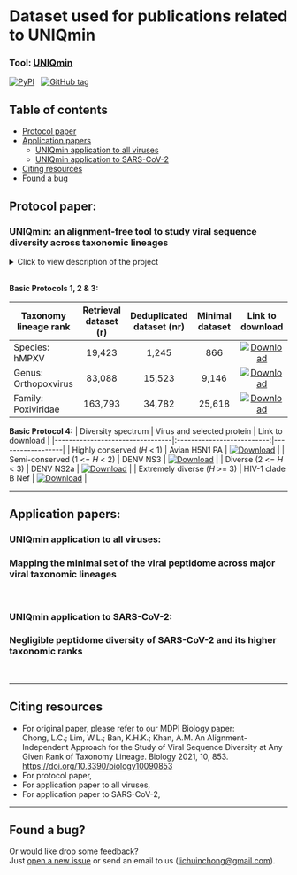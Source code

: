 # Dataset used for publications related to UNIQmin

### **Tool:** [UNIQmin](https://github.com/ChongLC/MinimalSetofViralPeptidome-UNIQmin) <br>
[![PyPI](https://img.shields.io/pypi/v/uniqmin?logo=pypi)](https://pypi.org/project/uniqmin/)  &nbsp; [![GitHub tag](https://img.shields.io/github/tag/ChongLC/MinimalSetofViralPeptidome-UNIQmin)](https://github.com/ChongLC/MinimalSetofViralPeptidome-UNIQmin/releases/?include_prereleases&sort=semver "View GitHub releases") <br>

## Table of contents
- [Protocol paper](#protocol-paper)
- [Application papers](#application-papers)
  * [UNIQmin application to all viruses](#mapping-the-minimal-set-of-the-viral-peptidome-across-major-viral-taxonomic-lineages)
  * [UNIQmin application to SARS-CoV-2](#negligible-peptidome-diversity-of-sars-cov-2-and-its-higher-taxonomic-ranks)
- [Citing resources](#citing-resources)
- [Found a bug](#found-a-bug)

## Protocol paper: 
### UNIQmin: an alignment-free tool to study viral sequence diversity across taxonomic lineages
<!-- 
example: [![DOI - 10.3390/biology10090853](https://img.shields.io/badge/DOI-10.3390%2Fbiology10090853-2ea44f)](https://doi.org/10.3390/biology10090853)
-->
<details>
<summary>Click to view description of the project</summary> 
<br> 

> Sequence changes in viral genomes generate protein sequence diversity that enable viruses to evade the host immune system, hindering the development of effective preventive and therapeutic interventions. Massive proliferation of sequence data provides unprecedented opportunities to study viral adaptation and evolution. Alignment-free approach removes various restrictions, otherwise posed by an alignment-dependent approach for the study of sequence diversity. The publicly available tool, UNIQmin offers an alignment-free approach for the study of viral sequence diversity at any given rank of taxonomy lineage and is big data ready. The tool performs an exhaustive search to determine the minimal set of sequences required to capture the peptidome diversity within a given dataset. This compression is possible through the removal of identical sequences and unique sequences that do not contribute effectively to the peptidome diversity pool. Herein, we describe a detailed four-part protocol (BP1-4) utilizing UNIQmin to generate the minimal set for the purpose of viral diversity analyses at any rank of the taxonomy lineage, using Monkeypox virus (hMPXV) as a case study. These protocols enable systematic diversity studies across the taxonomic lineage, which are much needed for our future preparedness of a viral epidemic, in particular when data is in abundance and freely available.

</details>
<br>

**Basic Protocols 1, 2 & 3:**

| Taxonomy lineage rank       | Retrieval dataset (r) | Deduplicated dataset (nr) | Minimal dataset | Link to download                          |
|-----------------------------|:---------------------:|:-------------------------:|:---------------:|:--------------------------------:|
| Species: hMPXV              | 19,423                | 1,245                     | 866             | [![Download](https://img.shields.io/badge/DL-Species-informational?style=flat&logo=docusign&color=0A66C2&link=https://github.com/ChongLC/UNIQmin_PublicationData/tree/main/ProtocolPaper/Species_hMPXV)](https://github.com/ChongLC/UNIQmin_PublicationData/tree/main/ProtocolPaper/Species_hMPXV)                                             |
| Genus: Orthopoxvirus        | 83,088                | 15,523                    | 9,146           | [![Download](https://img.shields.io/badge/DL-Genus-informational?style=flat&logo=docusign&color=0A66C2&link=https://github.com/ChongLC/UNIQmin_PublicationData/tree/main/ProtocolPaper/Genus_Orthopoxvirus)](https://github.com/ChongLC/UNIQmin_PublicationData/tree/main/ProtocolPaper/Genus_Orthopoxvirus)                                       |
| Family: Poxiviridae        | 163,793                | 34,782                    | 25,618          | [![Download](https://img.shields.io/badge/DL-Family-informational?style=flat&logo=docusign&color=0A66C2&link=https://github.com/ChongLC/UNIQmin_PublicationData/tree/main/ProtocolPaper/Family_Poxiviridae)](https://github.com/ChongLC/UNIQmin_PublicationData/tree/main/ProtocolPaper/Family_Poxiviridae)                                        |

**Basic Protocol 4:**
| Diversity spectrum              | Virus and selected protein | Link to download |
|---------------------------------|:--------------------------:|------------------|
| Highly conserved (*H* < 1)      | Avian H5N1 PA              | [![Download](https://img.shields.io/badge/DL-Avian_H5N1_PA-informational?style=flat&logo=docusign&color=0A66C2&link=https://github.com/ChongLC/UNIQmin_PublicationData/blob/main/ProtocolPaper/BP4_FactorAnalysis/H5N1_Avian_PA.fasta)](https://github.com/ChongLC/UNIQmin_PublicationData/blob/main/ProtocolPaper/BP4_FactorAnalysis/H5N1_Avian_PA.fasta)    |
| Semi-conserved (1 <= *H* < 2)   | DENV NS3                   | [![Download](https://img.shields.io/badge/DL-DENV_NS3-informational?style=flat&logo=docusign&color=0A66C2&link=https://github.com/ChongLC/UNIQmin_PublicationData/blob/main/ProtocolPaper/BP4_FactorAnalysis/DENV_NS3.fasta)](https://github.com/ChongLC/UNIQmin_PublicationData/blob/main/ProtocolPaper/BP4_FactorAnalysis/DENV_NS3.fasta)         |
| Diverse (2 <= *H* < 3)          | DENV NS2a                  | [![Download](https://img.shields.io/badge/DL-DENV_NS2a-informational?style=flat&logo=docusign&color=0A66C2&link=https://github.com/ChongLC/UNIQmin_PublicationData/blob/main/ProtocolPaper/BP4_FactorAnalysis/DENV_NS2a.fasta)](https://github.com/ChongLC/UNIQmin_PublicationData/blob/main/ProtocolPaper/BP4_FactorAnalysis/DENV_NS2a.fasta)        |
| Extremely diverse (*H* >= 3)    | HIV-1 clade B Nef          | [![Download](https://img.shields.io/badge/DL-HIV_1_clade_B_Nef-informational?style=flat&logo=docusign&color=0A66C2&link=https://github.com/ChongLC/UNIQmin_PublicationData/blob/main/ProtocolPaper/BP4_FactorAnalysis/HIV_1_cladeB_Nef.fasta)](https://github.com/ChongLC/UNIQmin_PublicationData/blob/main/ProtocolPaper/BP4_FactorAnalysis/HIV_1_cladeB_Nef.fasta) |

--- 
## Application papers: 
### UNIQmin application to all viruses: 
### Mapping the minimal set of the viral peptidome across major viral taxonomic lineages
<!-- 
example: [![DOI - 10.3390/biology10090853](https://img.shields.io/badge/DOI-10.3390%2Fbiology10090853-2ea44f)](https://doi.org/10.3390/biology10090853)
-->
<br> 

### UNIQmin application to SARS-CoV-2: 
### Negligible peptidome diversity of SARS-CoV-2 and its higher taxonomic ranks 
<!-- 
example: [![DOI - 10.3390/biology10090853](https://img.shields.io/badge/DOI-10.3390%2Fbiology10090853-2ea44f)](https://doi.org/10.3390/biology10090853)
-->
<br>

---
## Citing resources
* For original paper, please refer to our MDPI Biology paper: <br>
  Chong, L.C.; Lim, W.L.; Ban, K.H.K.; Khan, A.M. An Alignment-Independent Approach for the Study of Viral Sequence Diversity at Any Given Rank of Taxonomy Lineage. Biology 2021, 10, 853. https://doi.org/10.3390/biology10090853 
* For protocol paper, <br>
* For application paper to all viruses, <br> 
* For application paper to SARS-CoV-2, <br>

---
## Found a bug?
Or would like drop some feedback? <br>
Just [open a new issue](https://github.com/ChongLC/UNIQmin_PublicationData/issues) or send an email to us (lichuinchong@gmail.com).
